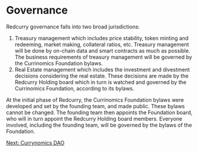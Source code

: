 # Governance
Redcurry governance falls into two broad jurisdictions:
 
1. Treasury management which includes price stability, token minting and redeeming, market making, collateral ratios, etc. Treasury management will be done by on-chain data and smart contracts as much as possible. The business requirements of treasury management will be governed by the Currinomics Foundation bylaws.
2. Real Estate management which includes the investment and divestment decisions considering the real estate. These decisions are made by the Redcurry Holding board which in turn is watched and governed by the Currinomics Foundation, according to its bylaws.

At the initial phase of Redcurry, the Currinomics Foundation bylaws were developed and set by the founding team, and made public. These bylaws cannot be changed. The founding team then appoints the Foundation board, who will in turn appoint the Redcurry Holding board members. Everyone involved, including the founding team, will be governed by the bylaws of the Foundation.

<!-- [Next: Real Estate Impact on Value](/asset/economics/reActions.md) -->
[Next: Currynomics DAO](/asset/dao/overview.md)
